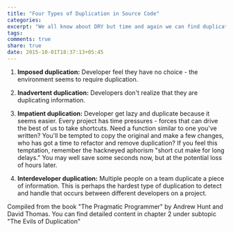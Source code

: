 ```yaml
---
title: "Four Types of Duplication in Source Code"
categories:
excerpt: "We all know about DRY but time and again we can find duplication in our code. Here we talk about four types of duplication: imposed, inadvertent, impatient and interdeveloper."
tags:
comments: true
share: true
date: 2015-10-01T18:37:13+05:45
---
```


1. **Imposed duplication:** Developer feel they have no choice - the environment seems to require duplication.

2. **Inadvertent duplication:** Developers don't realize that they are duplicating information.

3. **Impatient duplication:** Developer get lazy and duplicate because it seems easier. Every project has time pressures - forces that can drive the best of us to take shortcuts. Need a function similar to one you've written? You'll be tempted to copy the original and make a few changes, who has got a time to refactor and remove duplication?
If you feel this temptation, remember the hackneyed aphorism "short cut make for long delays." You may well save some seconds now, but at the potential loss of hours later.

4. **Interdeveloper duplication:** Multiple people on a team duplicate a piece of information. This is perhaps the hardest type of duplication to detect and handle that occurs between different developers on a project.

Compiled from the book "The Pragmatic Programmer" by Andrew Hunt and David Thomas.
You can find detailed content in chapter 2 under subtopic "The Evils of Duplication"
